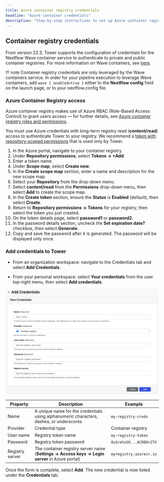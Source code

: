 ```yaml
---
title: Azure container registry credentials
headline: "Azure container credentials"
description: "Step-by-step instructions to set up Azure container registry credentials in Nextflow Tower."
---
```


## Container registry credentials

From version 22.3, Tower supports the configuration of credentials for the Nextflow Wave container service to authenticate to private and public container registries. For more information on Wave containers, see [here](https://www.nextflow.io/docs/latest/wave.html).

<!-- prettier-ignore -->
!!! note
    Container registry credentials are only leveraged by the Wave containers service. In order for your pipeline execution to leverage Wave containers, add `wave { enabled=true }` either to the **Nextflow config** field on the launch page, or to your nextflow.config file.

### Azure Container Registry access

Azure container registry makes use of Azure RBAC (Role-Based Access Control) to grant users access — for further details, see [Azure container registry roles and permissions](https://learn.microsoft.com/en-us/azure/container-registry/container-registry-roles).

You must use Azure credentials with long-term registry read (**content/read**) access to authenticate Tower to your registry. We recommend a [token with repository-scoped permissions](https://learn.microsoft.com/en-us/azure/container-registry/container-registry-repository-scoped-permissions) that is used only by Tower.

1. In the Azure portal, navigate to your container registry.
2. Under **Repository permissions**, select **Tokens -> +Add**.
3. Enter a token name.
4. Under **Scope map**, select **Create new**.
5. In the **Create scope map** section, enter a name and description for the new scope map.
6. Select your **Repository** from the drop-down menu.
7. Select **content/read** from the **Permissions** drop-down menu, then select **Add** to create the scope map.
8. In the **Create token** section, ensure the **Status** is **Enabled** (default), then select **Create**.
9. Return to **Repository permissions -> Tokens** for your registry, then select the token you just created.
10. On the token details page, select **password1** or **password2**.
11. In the password details section, uncheck the **Set expiration date?** checkbox, then select **Generate**.
12. Copy and save the password after it is generated. The password will be displayed only once.

### Add credentials to Tower

- From an organization workspace: navigate to the Credentials tab and select **Add Credentials**.

- From your personal workspace: select **Your credentials** from the user top-right menu, then select **Add credentials**.

![](_images/container_registry_credentials_blank.png)

| Property        | Description                                                                                      | Example                 |
| --------------- | ------------------------------------------------------------------------------------------------ | ----------------------- |
| Name            | A unique name for the credentials using alphanumeric characters, dashes, or underscores          | `my-registry-creds`     |
| Provider        | Credential type                                                                                  | Container registry      |
| User name       | Registry token name                                                                              | `my-registry-token`     |
| Password        | Registry token password                                                                          | `OuSrehzUX...ACRDO+2TX` |
| Registry server | The container registry server name (**Settings -> Access keys -> Login server** in Azure portal) | `myregistry.azurecr.io` |

Once the form is complete, select **Add**. The new credential is now listed under the **Credentials** tab.
